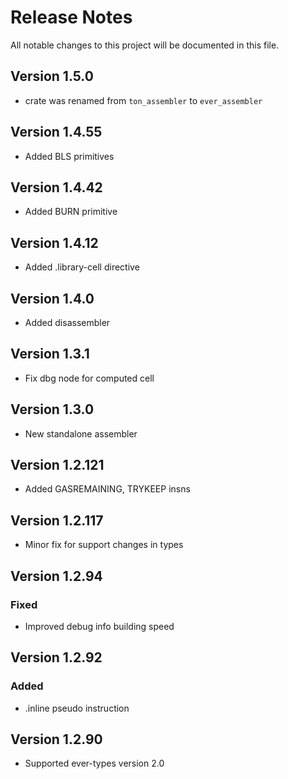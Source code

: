 # Release Notes

All notable changes to this project will be documented in this file.

## Version 1.5.0

- crate was renamed from `ton_assembler` to `ever_assembler`

## Version 1.4.55

- Added BLS primitives

## Version 1.4.42

- Added BURN primitive

## Version 1.4.12

- Added .library-cell directive

## Version 1.4.0

- Added disassembler

## Version 1.3.1

- Fix dbg node for computed cell

## Version 1.3.0

- New standalone assembler

## Version 1.2.121

- Added GASREMAINING, TRYKEEP insns

## Version 1.2.117

- Minor fix for support changes in types

## Version 1.2.94

### Fixed

- Improved debug info building speed

## Version 1.2.92

### Added

- .inline pseudo instruction

## Version 1.2.90

- Supported ever-types version 2.0
